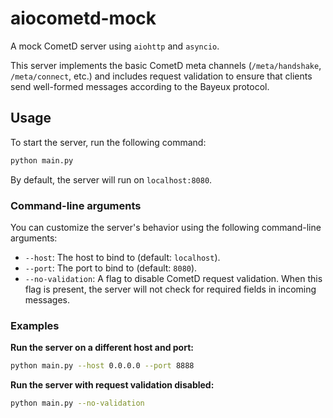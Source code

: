 # aiocometd-mock

A mock CometD server using `aiohttp` and `asyncio`.

This server implements the basic CometD meta channels (`/meta/handshake`, `/meta/connect`, etc.) and includes request validation to ensure that clients send well-formed messages according to the Bayeux protocol.

## Usage

To start the server, run the following command:

```bash
python main.py
```

By default, the server will run on `localhost:8080`.

### Command-line arguments

You can customize the server's behavior using the following command-line arguments:

  * `--host`: The host to bind to (default: `localhost`).
  * `--port`: The port to bind to (default: `8080`).
  * `--no-validation`: A flag to disable CometD request validation. When this flag is present, the server will not check for required fields in incoming messages.

### Examples

**Run the server on a different host and port:**

```bash
python main.py --host 0.0.0.0 --port 8888
```

**Run the server with request validation disabled:**

```bash
python main.py --no-validation
```